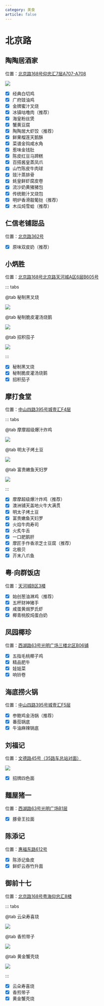```yaml
---
category: 美食
article: false
---
```


# 北京路

## 陶陶居酒家

<i class="fa-solid fa-location-dot"></i> 位置：<a href="https://ditu.amap.com/place/B0FFIMXLSX" target="_blank">北京路168号仰忠汇7层A707-A708</a>

![](https://img.sherry4869.com/blog/life/food/china/guangdong/guangzhou/yx/bjl/ttj/img.jpg)

- [x] 经典白切鸡
- [x] 广府豉油鸡
- [x] 金牌蜜汁叉烧
- [x] 冰镇咕噜肉（推荐）
- [x] 海皇粉丝煲
- [x] 蟹黄豆腐
- [x] 陶陶居大虾饺（推荐）
- [x] 鲜果榴莲天鹅酥
- [x] 菜谱金钩咸水角
- [x] 惹味金钱肚
- [x] 陈皮红豆马蹄糕
- [x] 百搭酱皇蒸凤爪
- [x] 山竹陈皮牛肉球
- [x] 豉汁蒸排骨
- [x] 蚝皇鲜虾腐皮卷
- [x] 流沙奶黄猪猪包
- [x] 传统鲍汁叉烧包
- [x] 明炉香滑靓葡挞（推荐）
- [x] 木瓜炖雪蛤（推荐）

## 仁信老铺甜品

<i class="fa-solid fa-location-dot"></i> 位置：<a href="https://ditu.amap.com/place/B0FFFPAIUH" target="_blank">北京路362号</a>

- [x] 原味双皮奶（推荐）

## 小炳胜

<i class="fa-solid fa-location-dot"></i> 位置：<a href="https://ditu.amap.com/place/B0FFIWT9NM" target="_blank">北京路168号北京路天河城A区6层B605号</a>

::: tabs

@tab 秘制黑叉烧

![](https://img.sherry4869.com/blog/life/food/china/guangdong/guangzhou/yx/bjl/xbs/img.jpg)

@tab 秘制脆皮灌汤烧鹅

![](https://img.sherry4869.com/blog/life/food/china/guangdong/guangzhou/yx/bjl/xbs/img_2.jpg)

@tab 招积茄子

![](https://img.sherry4869.com/blog/life/food/china/guangdong/guangzhou/yx/bjl/xbs/img_3.jpg)

:::

- [x] 秘制黑叉烧
- [x] 秘制脆皮灌汤烧鹅
- [x] 招积茄子

## 摩打食堂

<i class="fa-solid fa-location-dot"></i> 位置：<a href="https://ditu.amap.com/place/B0FFLMYA6N" target="_blank">中山四路395号城壹汇F4层</a>

::: tabs

@tab 摩摩超级爆汁炸鸡

![](https://img.sherry4869.com/blog/life/food/china/guangdong/guangzhou/yx/bjl/mdst/img.jpg)

@tab 明太子烤土豆

![](https://img.sherry4869.com/blog/life/food/china/guangdong/guangzhou/yx/bjl/mdst/img_2.jpg)

@tab 富贵嫩鱼天妇罗

![](https://img.sherry4869.com/blog/life/food/china/guangdong/guangzhou/yx/bjl/mdst/img_3.jpg)

:::

- [x] 摩摩超级爆汁炸鸡（推荐）
- [x] 澳洲铺天盖地火牛大满贯
- [x] 明太子烤土豆
- [x] 富贵嫩鱼天妇罗
- [x] 火焰牛肉寿司
- [x] 火炙牛舌
- [x] 一口肥鹅肝
- [x] 摩匠手作香浓芝士豆腐（推荐）
- [x] 北极贝
- [x] 芥末八爪鱼

## 粤·向群饭店

<i class="fa-solid fa-location-dot"></i> 位置：<a href="https://ditu.amap.com/place/B0JRAANRT4" target="_blank">天河城B区3楼</a>

- [x] 始创葱油淋鸡（推荐）
- [x] 五杯财神猪手
- [x] 咸蛋黄焗罗氏虾
- [x] 椰青桃胶炖蛋白奶

## 凤园椰珍

<i class="fa-solid fa-location-dot"></i> 位置：<a href="https://ditu.amap.com/place/B0GK7146CJ" target="_blank">西湖路63号光明广场三楼北区B06铺</a>

- [x] 五指毛桃椰子鸡
- [x] 精品肥牛
- [x] 娃娃菜
- [x] 响铃卷

## 海底捞火锅

<i class="fa-solid fa-location-dot"></i> 位置：<a href="https://ditu.amap.com/place/B00141VVZW" target="_blank">中山四路395号城壹汇F5层</a>

- [x] 参鲍鸡金汤锅（推荐）
- [x] 番茄锅底
- [x] 牛油麻辣锅底

## 刘福记

<i class="fa-solid fa-location-dot"></i> 位置：<a href="https://ditu.amap.com/place/B0FFH8I8GG" target="_blank">文德路45号（35路车总站对面）</a>

![](https://img.sherry4869.com/blog/life/food/china/guangdong/guangzhou/yx/bjl/lfj/img.jpg)

- [x] 招牌四色面

## 麺屋猪一

<i class="fa-solid fa-location-dot"></i> 位置：<a href="https://ditu.amap.com/place/B0J1COEOXQ" target="_blank">西湖路63号光明广场B1层</a>

- [x] 豚骨王拉面

## 陈添记

<i class="fa-solid fa-location-dot"></i> 位置：<a href="https://ditu.amap.com/place/B0J1COEOXQ" target="_blank">惠福东路612号</a>

- [x] 陈添记鱼皮
- [x] 鲜虾云吞竹升面

## 御前十七

<i class="fa-solid fa-location-dot"></i> 位置：<a href="https://ditu.amap.com/place/B0GKJ6VYW6" target="_blank">北京路168号粤海仰忠汇8楼</a>

::: tabs

@tab 云朵寿喜烧

![](https://img.sherry4869.com/blog/life/food/china/guangdong/guangzhou/yx/bjl/yqsq/img.jpg)

@tab 香煎带子

![](https://img.sherry4869.com/blog/life/food/china/guangdong/guangzhou/yx/bjl/yqsq/img_2.jpg)

@tab 黄金蟹壳烧

![](https://img.sherry4869.com/blog/life/food/china/guangdong/guangzhou/yx/bjl/yqsq/img_3.jpg)

:::

- [x] 云朵寿喜烧
- [x] 香煎带子
- [x] 黄金蟹壳烧